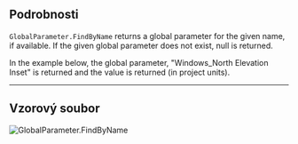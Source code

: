 ## Podrobnosti
`GlobalParameter.FindByName` returns a global parameter for the given name, if available. If the given global parameter does not exist, null is returned.

In the example below, the global parameter, "Windows_North Elevation Inset" is returned and the value is returned (in project units).
___
## Vzorový soubor

![GlobalParameter.FindByName](./Revit.Elements.GlobalParameter.FindByName_img.jpg)
